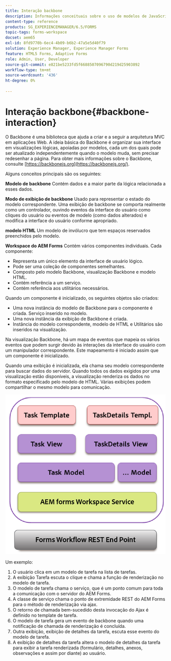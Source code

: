 ```yaml
---
title: Interação backbone
description: Informações conceituais sobre o uso de modelos de JavaScript do Backbone no espaço de trabalho do AEM Forms.
content-type: reference
products: SG_EXPERIENCEMANAGER/6.5/FORMS
topic-tags: forms-workspace
docset: aem65
exl-id: 8fd9770b-6ec4-4b09-b6b2-47a5e5d40f79
solution: Experience Manager, Experience Manager Forms
feature: HTML5 Forms, Adaptive Forms
role: Admin, User, Developer
source-git-commit: e821be5233fd5f6688507096790d219d25903892
workflow-type: tm+mt
source-wordcount: '436'
ht-degree: 0%

---
```


# Interação backbone{#backbone-interaction}

O Backbone é uma biblioteca que ajuda a criar e a seguir a arquitetura MVC em aplicações Web. A ideia básica do Backbone é organizar sua interface em visualizações lógicas, apoiadas por modelos, cada um dos quais pode ser atualizado independentemente quando o modelo muda, sem precisar redesenhar a página. Para obter mais informações sobre o Backbone, consulte [https://backbonejs.org](https://backbonejs.org/).

Alguns conceitos principais são os seguintes:

**Modelo de backbone** Contém dados e a maior parte da lógica relacionada a esses dados.

**Modo de exibição de backbone** Usado para representar o estado do modelo correspondente. Uma exibição de backbone se comporta realmente como um controlador, ouvindo eventos da interface do usuário como cliques do usuário ou eventos de modelo (como dados alterados) e modifica a interface do usuário conforme apropriado.

**modelo HTML** Um modelo de invólucro que tem espaços reservados preenchidos pelo modelo.

**Workspace do AEM Forms** Contém vários componentes individuais. Cada componente:

* Representa um único elemento da interface de usuário lógico.
* Pode ser uma coleção de componentes semelhantes.
* Composto pelo modelo Backbone, visualização Backbone e modelo HTML.
* Contém referência a um serviço.
* Contém referência aos utilitários necessários.

Quando um componente é inicializado, os seguintes objetos são criados:

* Uma nova instância do modelo de Backbone para o componente é criada. Serviço inserido no modelo.
* Uma nova instância da exibição de Backbone é criada.
* Instância do modelo correspondente, modelo de HTML e Utilitários são inseridos na visualização.

Na visualização Backbone, há um mapa de eventos que mapeia os vários eventos que podem surgir devido às interações da interface do usuário com um manipulador correspondente. Este mapeamento é iniciado assim que um componente é inicializado.

Quando uma exibição é inicializada, ela chama seu modelo correspondente para buscar dados do servidor. Quando todos os dados exigidos por uma visualização estão disponíveis, a visualização renderiza os dados no formato especificado pelo modelo de HTML. Várias exibições podem compartilhar o mesmo modelo para comunicação.

![Exibição de backbone de formulários AEM](do-not-localize/aem_forms_workflow.png)

Um exemplo:

1. O usuário clica em um modelo de tarefa na lista de tarefas.
1. A exibição Tarefa escuta o clique e chama a função de renderização no modelo de tarefa.
1. O modelo de tarefa chama o serviço, que é um ponto comum para toda a comunicação com o servidor do AEM Forms.
1. A classe de serviço chama o ponto de extremidade REST do AEM Forms para o método de renderização via ajax.
1. O retorno de chamada bem-sucedido desta invocação do Ajax é definido no template de tarefa.
1. O modelo de tarefa gera um evento de backbone quando uma notificação de chamada de renderização é concluída.
1. Outra exibição, exibição de detalhes da tarefa, escuta esse evento do modelo de tarefa.
1. A exibição de detalhes da tarefa altera o modelo de detalhes da tarefa para exibir a tarefa renderizada (formulário, detalhes, anexos, observações e assim por diante) ao usuário.
